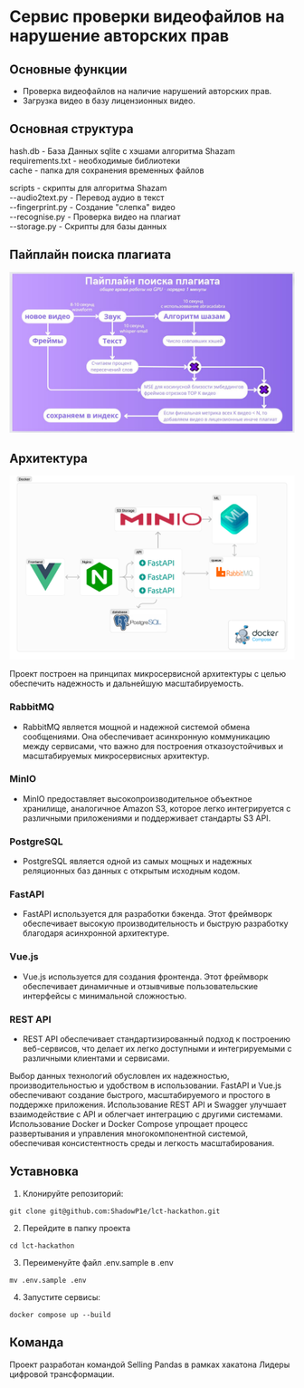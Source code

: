 # Сервис проверки видеофайлов на нарушение авторских прав

## Основные функции
 - Проверка видеофайлов на наличие нарушений авторских прав.
 - Загрузка видео в базу лицензионных видео.

## Основная структура
hash.db - База Данных sqlite с хэшами алгоритма Shazam  
requirements.txt - необходимые библиотеки  
cache - папка для сохранения временных файлов  

scripts - скрипты для алгоритма Shazam  
--audio2text.py - Перевод аудио в текст  
--fingerprint.py - Cоздание "слепка" видео  
--recognise.py - Проверка видео на плагиат  
--storage.py - Скрипты для базы данных  


## Пайплайн поиска плагиата

![Pipeline](./README_IMG/pipeline.jpg)

## Архитектура

![Architecture](./README_IMG/architecture.png)

Проект построен на принципах микросервисной архитектуры с целью обеспечить надежность и дальнейшую масштабируемость.

### RabbitMQ
 - RabbitMQ является мощной и надежной системой обмена сообщениями. Она обеспечивает асинхронную коммуникацию между сервисами, что важно для построения отказоустойчивых и масштабируемых микросервисных архитектур.

### MinIO
 - MinIO предоставляет высокопроизводительное объектное хранилище, аналогичное Amazon S3, которое легко интегрируется с различными приложениями и поддерживает стандарты S3 API.

### PostgreSQL
 - PostgreSQL является одной из самых мощных и надежных реляционных баз данных с открытым исходным кодом.

### FastAPI
 - FastAPI используется для разработки бэкенда. Этот фреймворк обеспечивает высокую производительность и быструю разработку благодаря асинхронной архитектуре.

### Vue.js
 - Vue.js используется для создания фронтенда. Этот фреймворк обеспечивает динамичные и отзывчивые пользовательские интерфейсы с минимальной сложностью.

### REST API
 - REST API обеспечивает стандартизированный подход к построению веб-сервисов, что делает их легко доступными и интегрируемыми с различными клиентами и сервисами.

Выбор данных технологий обусловлен их надежностью, производительностью и удобством в использовании. FastAPI и Vue.js обеспечивают создание быстрого, масштабируемого и простого в поддержке приложения. Использование REST API и Swagger улучшает взаимодействие с API и облегчает интеграцию с другими системами. Использование Docker и Docker Compose упрощает процесс развертывания и управления многокомпонентной системой, обеспечивая консистентность среды и легкость масштабирования.

## Уставновка

1. Клонируйте репозиторий:
```shell
git clone git@github.com:ShadowP1e/lct-hackathon.git
```
2. Перейдите в папку проекта
```shell
cd lct-hackathon
```
3. Переименуйте файл .env.sample в .env
```shell
mv .env.sample .env
```
4. Запустите сервисы:
```shell
docker compose up --build
```

## Команда

Проект разработан командой Selling Pandas в рамках хакатона Лидеры цифровой трансформации.
